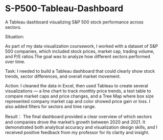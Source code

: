 # S-P500-Tableau-Dashboard
A Tableau dashboard visualizing S&amp;P 500 stock performance across sectors.

Situation:

As part of my data visualization coursework, I worked with a dataset of S&P 500 companies, which included stock prices, market cap, trading volume, and P/E ratios.The goal was to analyze how different sectors performed over time.

Task:
I needed to build a Tableau dashboard that could clearly show stock trends, sector differences, and overall market movement.

Action:
I cleaned the data in Excel, then used Tableau to create several visualizations —
a line chart to track monthly price trends, a text table to compare market caps and price changes, and a Tree Map where box size represented company market cap and color showed price gain or loss. I also added filters for sectors and time range.

Result：
The final dashboard provided a clear overview of which sectors and companies drove the market’s growth between 2020 and 2021.
It demonstrated both analytical accuracy and visualization design skills, and I received positive feedback from my professor for its clarity and insight.
